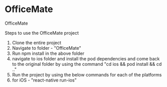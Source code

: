 # OfficeMate
OfficeMate 





Steps to use the OfficeMate project 
1) Clone the entire project 
2) Navigate to folder - "OfficeMate"
3) Run npm install in the above folder 
4) navigate to ios folder and install the pod dependencies and come back to the original folder by using the command "cd ios && pod install && cd .."
5) Run the project by using the below commands for each of the platforms 
6) for iOS - "react-native run-ios"
